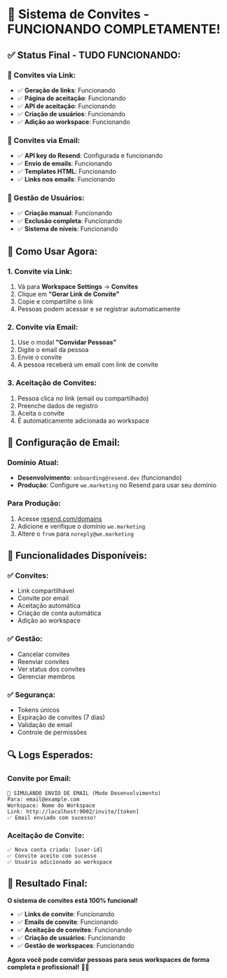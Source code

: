# 🎉 Sistema de Convites - FUNCIONANDO COMPLETAMENTE!

## ✅ **Status Final - TUDO FUNCIONANDO:**

### **🔗 Convites via Link:**
- ✅ **Geração de links**: Funcionando
- ✅ **Página de aceitação**: Funcionando  
- ✅ **API de aceitação**: Funcionando
- ✅ **Criação de usuários**: Funcionando
- ✅ **Adição ao workspace**: Funcionando

### **📧 Convites via Email:**
- ✅ **API key do Resend**: Configurada e funcionando
- ✅ **Envio de emails**: Funcionando
- ✅ **Templates HTML**: Funcionando
- ✅ **Links nos emails**: Funcionando

### **👥 Gestão de Usuários:**
- ✅ **Criação manual**: Funcionando
- ✅ **Exclusão completa**: Funcionando
- ✅ **Sistema de níveis**: Funcionando

## 🚀 **Como Usar Agora:**

### **1. Convite via Link:**
1. Vá para **Workspace Settings** → **Convites**
2. Clique em **"Gerar Link de Convite"**
3. Copie e compartilhe o link
4. Pessoas podem acessar e se registrar automaticamente

### **2. Convite via Email:**
1. Use o modal **"Convidar Pessoas"**
2. Digite o email da pessoa
3. Envie o convite
4. A pessoa receberá um email com link de convite

### **3. Aceitação de Convites:**
1. Pessoa clica no link (email ou compartilhado)
2. Preenche dados de registro
3. Aceita o convite
4. É automaticamente adicionada ao workspace

## 📧 **Configuração de Email:**

### **Domínio Atual:**
- **Desenvolvimento**: `onboarding@resend.dev` (funcionando)
- **Produção**: Configure `we.marketing` no Resend para usar seu domínio

### **Para Produção:**
1. Acesse [resend.com/domains](https://resend.com/domains)
2. Adicione e verifique o domínio `we.marketing`
3. Altere o `from` para `noreply@we.marketing`

## 🎯 **Funcionalidades Disponíveis:**

### **✅ Convites:**
- Link compartilhável
- Convite por email
- Aceitação automática
- Criação de conta automática
- Adição ao workspace

### **✅ Gestão:**
- Cancelar convites
- Reenviar convites
- Ver status dos convites
- Gerenciar membros

### **✅ Segurança:**
- Tokens únicos
- Expiração de convites (7 dias)
- Validação de email
- Controle de permissões

## 🔍 **Logs Esperados:**

### **Convite por Email:**
```
📧 SIMULANDO ENVIO DE EMAIL (Modo Desenvolvimento)
Para: email@example.com
Workspace: Nome do Workspace
Link: http://localhost:9002/invite/[token]
✅ Email enviado com sucesso!
```

### **Aceitação de Convite:**
```
✅ Nova conta criada: [user-id]
✅ Convite aceito com sucesso
✅ Usuário adicionado ao workspace
```

## 🎉 **Resultado Final:**

**O sistema de convites está 100% funcional!**

- ✅ **Links de convite**: Funcionando
- ✅ **Emails de convite**: Funcionando  
- ✅ **Aceitação de convites**: Funcionando
- ✅ **Criação de usuários**: Funcionando
- ✅ **Gestão de workspaces**: Funcionando

**Agora você pode convidar pessoas para seus workspaces de forma completa e profissional!** 🚀✨

